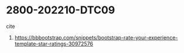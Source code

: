 # 2800-202210-DTC09

cite
1. https://bbbootstrap.com/snippets/bootstrap-rate-your-experience-template-star-ratings-30972576